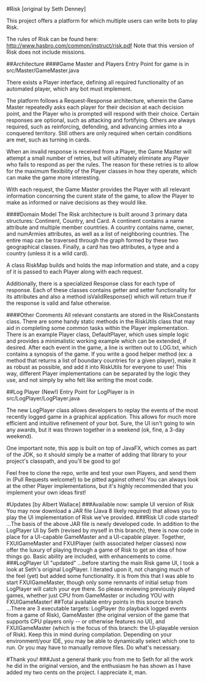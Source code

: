 #Risk [original by Seth Denney]

This project offers a platform for which multiple users can write bots to play Risk.

The rules of Risk can be found here: http://www.hasbro.com/common/instruct/risk.pdf
Note that this version of Risk does not include missions.

##Architecture
####Game Master and Players
Entry Point for game is in src/Master/GameMaster.java

There exists a Player interface, defining all required functionality of an automated player, which any bot must implement.

The platform follows a Request-Response architecture, wherein the Game Master repeatedly asks each player for their decision at each decision point, and the Player who is prompted will respond with their choice. Certain responses are optional, such as attacking and fortifying. Others are always required, such as reinforcing, defending, and advancing armies into a conquered territory. Still others are only required when certain conditions are met, such as turning in cards.

When an invalid response is received from a Player, the Game Master will attempt a small number of retries, but will ultimately eliminate any Player who fails to respond as per the rules. The reason for these retries is to allow for the maximum flexibility of the Player classes in how they operate, which can make the game more interesting.

With each request, the Game Master provides the Player with all relevant information concerning the curent state of the game, to allow the Player to make as informed or naive decisions as they would like.

####Domain Model
The Risk architecture is built around 3 primary data structures: Continent, Country, and Card. A continent contains a name attribute and multiple member countries. A country contains name, owner, and numArmies attributes, as well as a list of neighboring countries. The entire map can be traversed through the graph formed by these two geographical classes. Finally, a card has two attributes, a type and a country (unless it is a wild card).

A class RiskMap builds and holds the map information and state, and a copy of it is passed to each Player along with each request.

Additionally, there is a specialized Response class for each type of response. Each of these classes contains getter and setter functionality for its attributes and also a method isValidResponse() which will return true if the response is valid and false otherwise.

####Other Comments
All relevant constants are stored in the RiskConstants class.
There are some handy static methods in the RiskUtils class that may aid in completing some common tasks within the Player implementation.
There is an example Player class, DefaultPlayer, which uses simple logic and provides a minimalistic working example which can be extended, if desired.
After each event in the game, a line is written out to LOG.txt, which contains a synopsis of the game.
If you write a good helper method (ex: a method that returns a list of boundary countries for a given player), make it as robust as possible, and add it into RiskUtils for everyone to use! This way, different Player implementations can be separated by the logic they use, and not simply by who felt like writing the most code.

##Log Player (New!)
Entry Point for LogPlayer is in src/LogPlayer/LogPlayer.java

The new LogPlayer class allows developers to replay the events of the most recently logged game in a graphical application. This allows for much more efficient and intuitive refinement of your bot. Sure, the UI isn't going to win any awards, but it was thrown together in a weekend (ok, fine, a 3-day weekend).

One important note, this app is built on top of JavaFX, which comes as part of the JDK, so it should simply be a matter of adding that library to your project's classpath, and you'll be good to go!

Feel free to clone the repo, write and test your own Players, and send them in (Pull Requests welcome!) to be pitted against others! You can always look at the other Player implementations, but it's highly recommended that you implement your own ideas first!

#Updates [by Albert Wallace]
###Available now: sample UI version of Risk
You may now download a JAR file (Java 8 likely required) that allows you to play the UI implementation of Risk we've provided.
###Risk UI code started!
...The basis of the above JAR file is newly developed code. In addition to the LogPlayer UI by Seth (revised by myself in this branch), there is now code in place for a UI-capable GameMaster and a UI-capable player.
Together, FXUIGameMaster and FXUIPlayer (with associated helper classes) now offer the luxury of playing through a game of Risk to get an idea of how things go. Basic ability are included, with enhancements to come.
###LogPlayer UI "updated"
...before starting the main Risk game UI, I took a look at Seth's original LogPlayer. I iterated upon it, not changing much of the feel (yet) but added some functionality. It is from this that I was able to start FXUIGameMaster, though only some remnants of initial setup from LogPlayer will catch your eye there. So please reviewing previously played games, whether just CPU from GameMaster or including YOU with FXUIGameMaster!
##Total available entry points in this source branch
...There are 3 executable targets: LogPlayer (to playback logged events from a game of Risk), GameMaster (the original version of the game that supports CPU players only -- or otherwise features no UI), and FXUIGameMaster (which is the focus of this branch: the UI-playable version of Risk).
Keep this in mind during compilation. Depending on your environment/your IDE, you may be able to dynamically select which one to run. Or you may have to manually remove files. Do what's necessary.

#Thank you!
###Just a general thank you from me to Seth for all the work he did in the original version, and the enthusiasm he has shown as I have added my two cents on the project. I appreciate it, man.